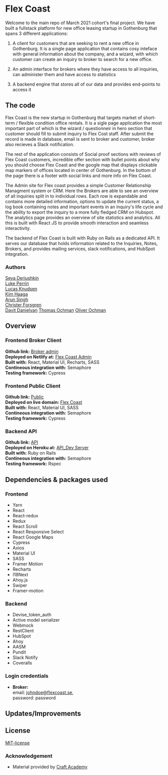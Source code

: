 # Flex Coast

Welcome to the main repo of March 2021 cohort's final project.
We have built a fullstack platform for new office leasing startup in Gothenburg that spans 3 different applications:

1. A client for customers that are seeking to rent a new office in Gothenburg. It is a single page application that contains cosy inteface with general information about the company, and a wizard, with which customer can create an inquiry to broker to search for a new office.

2. An admin interface for brokers where they have access to all inquiries, can administer them and have access to statistics

3. A backend engine that stores all of our data and provides end-points to access it

## The code

Flex Coast is the new startup in Gothenburg that targets market of short-term / flexible condition office rentals. It is a sigle page application the most important part of which is the wizard / questionneir in hero section that customer should fill to submit inquiry to Flex Cost staff. After submit the record is made in database, email is sent to broker and customer, broker also recieves a Slack notification.  

The rest of the application consists of Social proof sections with reviews of Flex Coast customers, incredible offer section with bullet points about why you should choose Flex Coast and the google map that displays clickable map markers of offices located in center of Gothenburg. In the bottom of the page there is a footer with social links and more info on Flex Coast.

The Admin site for Flex coast provides a simple Customer Relationship Managment system or CRM. Here the Brokers are able to see an overview of all inquiries split in to individual rows. Each row is expandable and contains more detailed information, options to update the current status, a log book containing notes and important events in an inquiry's life cycle and the ability to export the inquiry to a more fully fledged CRM on Hubspot. The analytics page provides an overview of site statistics and analytics. All this is built with React JS to provide smooth interaction and seamless interactivity.  

The backend of Flex Coast is built with Ruby on Rails as a dedicated API. It serves our database that holds information related to the Inquiries, Notes, Brokers, and provides mailing services, slack notifications, and HubSpot integration.  

### Authors

[Seva Deriushkin](https://github.com/SevaDer14)  
[Luke Perrin](https://github.com/lukeperrin10)    
[Lucas Knudsen](https://github.com/LucasKnudsen)  
[Kim Haaga](https://github.com/1CIM)    
[Arun Singh](https://github.com/arunbhalli)    
[Christer Forsgren](https://github.com/christerforsgren91)  
[Davit Danielyan](https://github.com/DavDan1)
[Thomas Ochman](https://github.com/tochman)
[Oliver Ochman](https://github.com/oliverochman)

## Overview

### Frontend Broker Client

**Github link:** [Broker admin](https://github.com/CraftAcademy/flex_coast_providers)    
**Deployed on Netlify at:** [Flex Coast Admin](?)   
**Built with:** React, Material UI, Recharts, SASS  
**Contineous integration with:** Semaphore  
**Testing framework:** Cypress  

### Frontend Public Client

**Github link:** [Public](https://github.com/CraftAcademy/flex_coast_client)  
**Deployed on live domain:** [Flex Coast](https://flexcoast.se/)  
**Built with:** React, Material UI, SASS  
**Contineous integration with:** Semaphore  
**Testing framework:** Cypress

### Backend API  

**Github link:** [API](https://github.com/CraftAcademy/flex_coast_api)  
**Deployed on Heroku at:** [API_Dev Server](https://flex-coast-api-development.herokuapp.com/)   
**Built with:** Ruby on Rails  
**Contineous integration with:** Semaphore  
**Testing framework:** Rspec

## Dependencies & packages used

### Frontend

* Yarn
* React
* React-redux
* Redux
* React Scroll
* React Responsive Select
* React Google Maps
* Cypress
* Axios
* Material UI
* SASS
* Framer Motion
* Recharts
* I18Next
* Ahoy.js
* Swiper  
* Framer-motion

### Backend

* Devise_token_auth
* Active model serializer
* Webmock
* RestClient
* HubSpot
* Ahoy
* AASM
* Pundit
* Slack Notify
* Coveralls

### Login credentials

- **Broker:** </br> email: johndoe@flexcoast.se, </br> password: password

## Updates/Improvements  

## License  

[MIT-license](https://en.wikipedia.org/wiki/MIT_License)

### Acknowledgement  

- Material provided by [Craft Academy](https://craftacademy.se)

